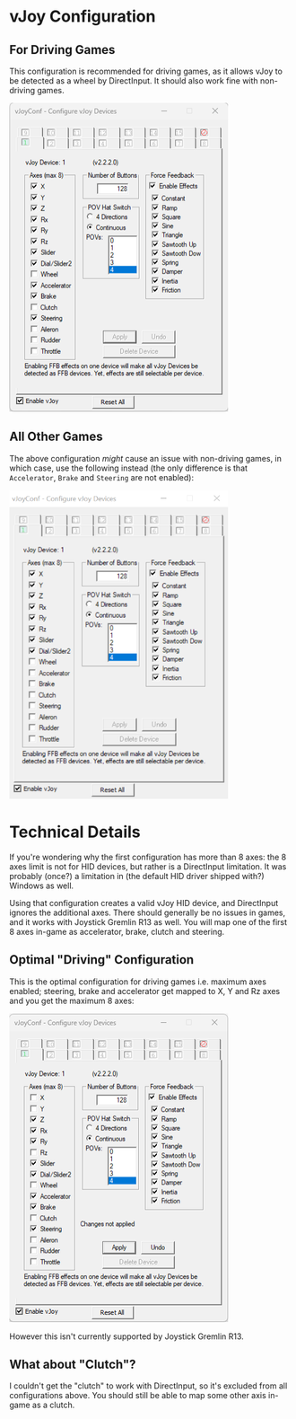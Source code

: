 # vJoy Configuration

## For Driving Games

This configuration is recommended for driving games, as it allows
vJoy to be detected as a wheel by DirectInput. It should also work fine with non-driving games.

<img src="../resources/vjoy_conf_wheel.png" width="390" height="550">

## All Other Games

The above configuration *might* cause an issue with non-driving games, in which case, use the
following instead (the only difference is that `Accelerator`, `Brake` and `Steering` are not enabled):

<img src="../resources/vjoy_conf.png" width="390" height="550">

# Technical Details

If you're wondering why the first configuration has more than 8 axes: the 8 axes limit is not for HID
devices, but rather is a DirectInput limitation. It was probably (once?) a limitation in (the default HID
driver shipped with?) Windows as well.

Using that configuration creates a valid vJoy HID device, and DirectInput ignores the additional axes.
There should generally be no issues in games, and it works with Joystick Gremlin R13 as well. You will
map one of the first 8 axes in-game as accelerator, brake, clutch and steering.

## Optimal "Driving" Configuration

This is the optimal configuration for driving games i.e. maximum axes enabled; steering, brake and
accelerator get mapped to X, Y and Rz axes and you get the maximum 8 axes:

<img src="../resources/vjoy_conf_wheel_ideal.png" width="390" height="550">

However this isn't currently supported by Joystick Gremlin R13.

## What about "Clutch"?

I couldn't get the "clutch" to work with DirectInput, so it's excluded from all configurations above.
You should still be able to map some other axis in-game as a clutch.
